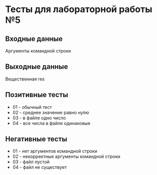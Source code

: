 # Тесты для лабораторной работы №5

## Входные данные
Аргументы командной строки

## Выходные данные
Вещественная res

## Позитивные тесты
- 01 - обычный тест
- 02 - среднее значение равно нулю
- 03 - в файле одно число
- 04 - все числа в файле одинаковые

## Негативные тесты
- 01 - нет аргументов командной строки
- 02 - некорректные аргументы командной строки
- 03 - файл пустой
- 04 - файл не существует
